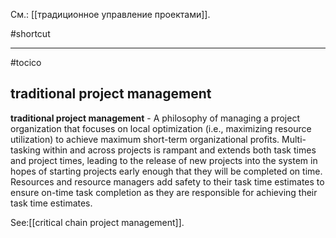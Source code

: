См.: [[традиционное управление проектами]].

#shortcut




<hr/>

#tocico

## traditional project management

<b>traditional project management</b> - A philosophy of managing a project organization that focuses on local optimization (i.e., maximizing resource utilization) to achieve maximum short-term organizational profits. Multi-tasking within and across projects is rampant and extends both task times and project times, leading to the release of new projects into the system in hopes of starting projects early enough that they will be completed on time.  Resources and resource managers add safety to their task time estimates to ensure on-time task completion as they are responsible for achieving their task time estimates.




See:[[critical chain project management]].
